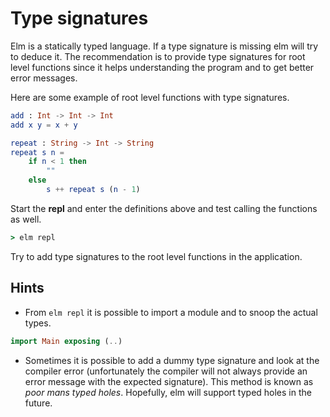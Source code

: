 # Type signatures

Elm is a statically typed language. If a type signature is missing elm will try to deduce it. The recommendation is to provide type signatures for root level functions since it helps understanding the program and to get better error messages.

Here are some example of root level functions with type signatures.

```elm
add : Int -> Int -> Int
add x y = x + y

repeat : String -> Int -> String
repeat s n = 
    if n < 1 then 
        ""
    else
        s ++ repeat s (n - 1)
```

Start the **repl** and enter the definitions above and test calling the functions as well.

```cmd
> elm repl
```

Try to add type signatures to the root level functions in the application. 

## Hints
* From ```elm repl``` it is possible to import a module and to snoop the actual types.

```elm
import Main exposing (..)
```

* Sometimes it is possible to add a dummy type signature and look at the compiler error (unfortunately the compiler will not always provide an error message with the expected signature). This method is known as *poor mans typed holes*. Hopefully, elm will support typed holes in the future.
